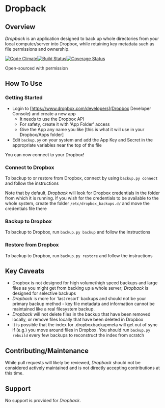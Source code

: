# Dropback

## Overview
*Dropback* is an application designed to back up whole directories from your local computer/server into Dropbox, while retaining key metadata such as file permissions and ownership.

[![Code Climate](https://codeclimate.com/github/jondlove/dropback/badges/gpa.svg)](https://codeclimate.com/github/jondlove/dropback)[![Build Status](https://travis-ci.org/jondlove/dropback.svg?branch=master)](https://travis-ci.org/jondlove/dropback)[![Coverage Status](https://coveralls.io/repos/jondlove/dropback/badge.svg?branch=master&service=github)](https://coveralls.io/github/jondlove/dropback?branch=master)

Open-sourced with permission
## How To Use
### Getting Started
- Login to [https://www.dropbox.com/developers](Dropbox Developer Console) and create a new app
	- It needs to use the Dropbox API
	- For safety, create it with 'App Folder' access
	- Give the App any name you like [this is what it will use in your Dropbox/Apps folder]
- Edit `backup.py` on your system and add the App Key and Secret in the appropriate variables near the top of the file

You can now connect to your Dropbox!

### Connect to Dropbox
To backup to or restore from Dropbox, connect by using `backup.py connect` and follow the instructions

Note that by default, *Dropback* will look for Dropbox credentials in the folder from which it is running. If you wish for the credentials to be available to the whole system, create the folder `/etc/dropbox_backups.d/` and move the credentials file there

### Backup to Dropbox
To backup to Dropbox, run `backup.py backup` and follow the instructions

### Restore from Dropbox
To backup to Dropbox, run `backup.py restore` and follow the instructions

## Key Caveats
- Dropbox is not designed for high volume/high speed backups and large files as you might get from backing up a whole server; *Dropback* is designed for selective backups
- *Dropback* is more for 'last resort' backups and should not be your primary backup method - key file metadata and information cannot be maintained like a real filesystem backup.
- *Dropback* will not delete files in the backup that have been removed locally, or remove files locally that have been deleted in Dropbox
- It is possible that the index for .dropboxbackupmeta will get out of sync if (e.g.) you move around files in Dropbox. You should run `backup.py rebuild` every few backups to reconstruct the index from scratch

## Contributing/Maintenance
While pull requests will likely be reviewed, *Dropback* should not be considered actively maintained and is not directly accepting contributions at this time.

## Support
No support is provided for *Dropback*.
